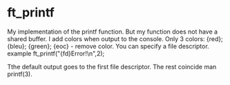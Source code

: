 # ft_printf

My implementation of the printf function. 
But my function does not have a shared buffer.
I add colors when output to the console.
Only 3 colors:
{red}; 
{bleu};
{green};
{eoc} - remove color.
You can specify a file descriptor.
example
ft_printf("{fd}Error!\n",2);

Тthe default output goes to the first file descriptor.
The rest coincide man printf(3).
